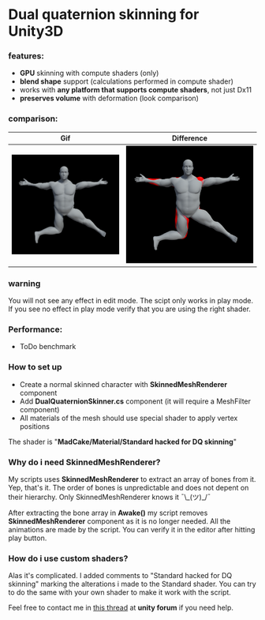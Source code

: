 # Dual quaternion skinning for Unity3D

### features:
* **GPU** skinning with compute shaders (only)
* **blend shape** support (calculations performed in compute shader)
* works with **any platform that supports compute shaders**, not just Dx11
* **preserves volume** with deformation (look comparison)

### comparison:

|Gif|Difference|
|----|----|
|<img src="Screenshots/before-after.gif">|<img src="Screenshots/diff.png">|


### warning
You will not see any effect in edit mode. The scipt only works in play mode. If you see no effect in play mode verify that you are using the right shader.

### Performance:

* ToDo benchmark

### How to set up

* Create a normal skinned character with **SkinnedMeshRenderer** component
* Add **DualQuaternionSkinner.cs** component (it will require a MeshFilter component)
* All materials of the mesh should use special shader to apply vertex positions

The shader is "**MadCake/Material/Standard hacked for DQ skinning**"

### Why do i need SkinnedMeshRenderer?

My scripts uses **SkinnedMeshRenderer** to extract an array of bones from it. Yep, that's it. The order of bones is unpredictable and does not depent on their hierarchy. Only SkinnedMeshRenderer knows it ¯\\\_(ツ)\_/¯

After extracting the bone array in **Awake()** my script removes **SkinnedMeshRenderer** component as it is no longer needed. All the animations are made by the script. You can verify it in the editor after hitting play button.

### How do i use custom shaders?

Alas it's complicated. I added comments to "Standard hacked for DQ skinning" marking the alterations i made to the Standard shader. You can try to do the same with your own shader to make it work with the script.

Feel free to contact me in [this thread](https://forum.unity.com/threads/dual-quaternion-skinning-for-unity.501245/) at **unity forum** if you need help.
